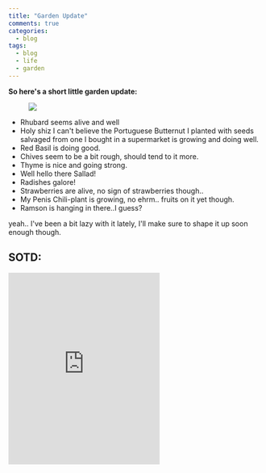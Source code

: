 ```yaml
---
title: "Garden Update"
comments: true
categories:
  - blog
tags:
  - blog
  - life
  - garden
---
```


**So here's a short little garden update:**

<figure>
  <a href="https://github.com/dotMavriQ/dotmavriq.github.io/blob/master/assets/Camera/20180625_gardenupdate.jpg?raw=true">
    <img src="https://github.com/dotMavriQ/dotmavriq.github.io/blob/master/assets/Camera/20180625_gardenupdate.jpg?raw=true"></a>
    </figure>

* Rhubard seems alive and well
* Holy shiz I can't believe the Portuguese Butternut I planted with seeds salvaged from one I bought in a supermarket is growing and doing well.
* Red Basil is doing good.
* Chives seem to be a bit rough, should tend to it more.
* Thyme is nice and going strong.
* Well hello there Sallad! 
* Radishes galore! 
* Strawberries are alive, no sign of strawberries though..
* My Penis Chili-plant is growing, no ehrm.. fruits on it yet though.
* Ramson is hanging in there..I guess?

yeah.. I've been a bit lazy with it lately, I'll make sure to shape it up soon enough though.

## SOTD: 
<iframe src="https://open.spotify.com/embed?uri=spotify:track:6MSoJM9UIFHozmBCduQRje" width="300" height="380" frameborder="0" allowtransparency="true" allow="encrypted-media"></iframe>